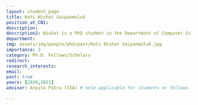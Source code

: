```yaml
---
layout: student_page
title: Koti Nishat Saipanmuluk
position_at_CNI: 
description: 
description2: Nishat is a PhD student in the Department of Computer Science and Automation at Indian Institute of Science, Bangalore, working with Prof. Arpita Patra. Prior to this, she obtained her M.Tech and B.Tech degrees in Computer Science and Engineering from National Institute of Technology Goa. She works in the broad area of cryptography, with a focus on secure multiparty computation (MPC). Her research revolves around designing secure and efficient MPC protocols for machine learning algorithms such as deep neural networks, graph neural networks, etc., that facilitate privacy-preserving machine learning applications.
department:
img: assets/img/people/phd/past/Koti Nishat Saipanmuluk.jpg
importance: 2
category: Ph.D. Fellows/Scholars
redirect:
research_interests: 
email: 
past: true
years: [2020,2021]
advisor: Arpita Patra (CSA) # only applicable for students or fellows

---
```

